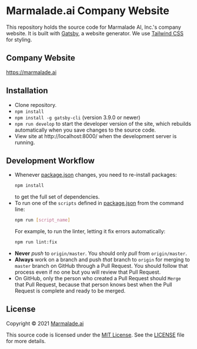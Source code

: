 # Marmalade.ai Company Website

This repository holds the source code for Marmalade AI, Inc.'s company website. It is built with [Gatsby](https://www.gatsbyjs.com/), a website generator. We use [Tailwind CSS](https://tailwindcss.com/) for styling.

## Company Website

https://marmalade.ai

## Installation

- Clone repository.
- `npm install`
- `npm install -g gatsby-cli` (version 3.9.0 or newer)
- `npm run develop` to start the developer version of the site, which rebuilds automatically when you save changes to the source code.
- View site at http://localhost:8000/ when the development server is running.

## Development Workflow

- Whenever [package.json](./package.json) changes, you need to re-install packages:
  ```bash
  npm install
  ```
  to get the full set of dependencies.
- To run one of the `scripts` defined in [package.json](./package.json) from the command line:
  ```bash
  npm run [script_name]
  ```
  For example, to run the linter, letting it fix errors automatically:
  ```bash
  npm run lint:fix
  ```
- **Never** _push_ to `origin/master`. You should only _pull_ from `origin/master`.
- **Always** work on a branch and push _that_ branch to `origin` for merging to `master` branch on GitHub through a Pull Request. You should follow that process even if no one but you will review that Pull Request.
- On GitHub, only the person who created a Pull Request should `Merge` that Pull Request, because that person knows best when the Pull Request is complete and ready to be merged.

## License

Copyright &#169; 2021 [Marmalade.ai](https://marmalade.ai)

This source code is licensed under the [MIT License](./LICENSE). See the [LICENSE](./LICENSE) file for more details.
